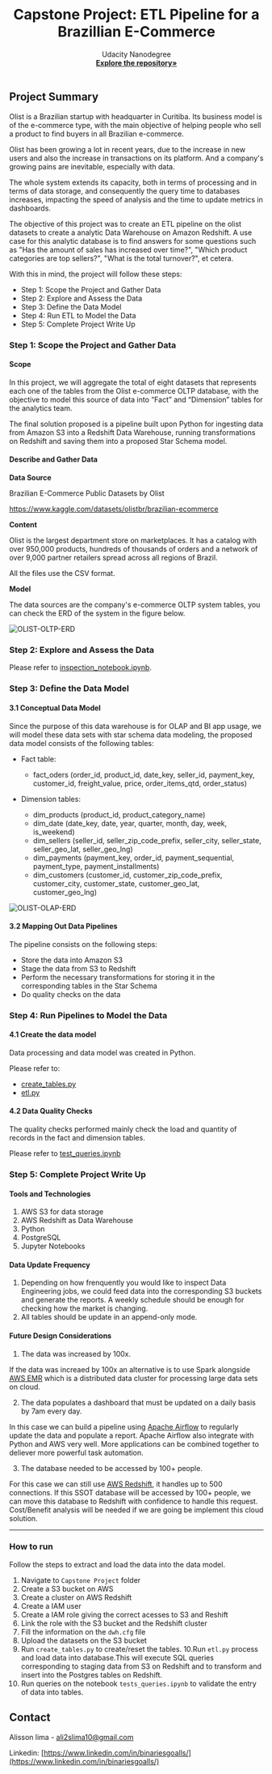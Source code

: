 <!-- PROJECT LOGO -->
<br />

<p align="center">
 </a>
 <h1 align="center">Capstone Project: ETL Pipeline for a Brazillian E-Commerce</h1>
 <p align="center">
  Udacity Nanodegree
  <br />
  <a href=https://github.com/BinariesGoalls/Udacity-Data-Engineering-Nanodegree><strong>Explore the repository»</strong></a>
  <br />
  <br />
 </p>

</p>


<!-- ABOUT THE PROJECT -->

## Project Summary

Olist is a Brazilian startup with headquarter in Curitiba. Its business model is of the e-commerce type, with the main objective of helping people who sell a product to find buyers in all Brazilian e-commerce.

Olist has been growing a lot in recent years, due to the increase in new users and also the increase in transactions on its platform. And a company's growing pains are inevitable, especially with data.

The whole system extends its capacity, both in terms of processing and in terms of data storage, and consequently the query time to databases increases, impacting the speed of analysis and the time to update metrics in dashboards.

The objective of this project was to create an ETL pipeline on the olist datasets to create a analytic Data Warehouse on Amazon Redshift. A use case for this analytic database is to find answers for some questions such as "Has the amount of sales has increased over time?", "Which product categories are top sellers?", "What is the total turnover?", et cetera.

With this in mind, the project will follow these steps:

* Step 1: Scope the Project and Gather Data
* Step 2: Explore and Assess the Data
* Step 3: Define the Data Model
* Step 4: Run ETL to Model the Data
* Step 5: Complete Project Write Up

### Step 1: Scope the Project and Gather Data
#### Scope

In this project, we will aggregate the total of eight datasets that represents each one of the tables from the Olist e-commerce OLTP database, with the objective to model this source of data into “Fact” and “Dimension” tables for the analytics team.

The final solution proposed is a pipeline built upon Python for ingesting data from Amazon S3 into a Redshift Data Warehouse, running transformations on Redshift and saving them into a proposed Star Schema model.

#### Describe and Gather Data

**Data Source** <br>

Brazilian E-Commerce Public Datasets by Olist <br>

https://www.kaggle.com/datasets/olistbr/brazilian-ecommerce

**Content** <br>

Olist is the largest department store on marketplaces. It has a catalog with over 950,000 products, hundreds of thousands of orders and a network of over 9,000 partner retailers spread across all regions of Brazil. 

All the files use the CSV format.

**Model** <br>

The data sources are the company's e-commerce OLTP system tables, you can check the ERD of the system in the figure below.

![OLIST-OLTP-ERD](./images/OLIST-OLTP-ERD.png)

### Step 2: Explore and Assess the Data

Please refer to [inspection_notebook.ipynb](https://github.com/BinariesGoalls/Udacity-Data-Engineering-Nanodegree/blob/main/Capstone%20Project/inspection_notebook.ipynb).

### Step 3: Define the Data Model
#### 3.1 Conceptual Data Model

Since the purpose of this data warehouse is for OLAP and BI app usage, we will model these data sets with star schema data modeling, the proposed data model consists of the following tables:

* Fact table:
    * fact_oders (order_id, product_id, date_key, seller_id, payment_key, customer_id, freight_value, price, order_items_qtd, order_status)  
   
* Dimension tables:
    * dim_products (product_id, product_category_name)
    * dim_date (date_key, date, year, quarter, month, day, week, is_weekend) 
    * dim_sellers (seller_id, seller_zip_code_prefix, seller_city, seller_state, seller_geo_lat, seller_geo_lng)          
    * dim_payments (payment_key, order_id, payment_sequential, payment_type, payment_installments)
    * dim_customers (customer_id, customer_zip_code_prefix, customer_city, customer_state, customer_geo_lat, customer_geo_lng)

![OLIST-OLAP-ERD](./images/Capstone%20Project%20ERD.png)   

#### 3.2 Mapping Out Data Pipelines

The pipeline consists on the following steps:

* Store the data into Amazon S3
* Stage the data from S3 to Redshift
* Perform the necessary transformations for storing it in the corresponding tables in the Star Schema
* Do quality checks on the data

### Step 4: Run Pipelines to Model the Data 
#### 4.1 Create the data model

Data processing and data model was created in Python.

Please refer to:
* [create_tables.py](https://github.com/BinariesGoalls/Udacity-Data-Engineering-Nanodegree/blob/main/Capstone%20Project/create_tables.py)
* [etl.py](https://github.com/BinariesGoalls/Udacity-Data-Engineering-Nanodegree/blob/main/Capstone%20Project/etl.py)

#### 4.2 Data Quality Checks

The quality checks performed mainly check the load and quantity of records in the fact and dimension tables.

Please refer to [test_queries.ipynb](https://github.com/BinariesGoalls/Udacity-Data-Engineering-Nanodegree/blob/main/Capstone%20Project/tests_queries.ipynb)

### Step 5: Complete Project Write Up

#### Tools and Technologies
1. AWS S3 for data storage
2. AWS Redshift as Data Warehouse
3. Python
4. PostgreSQL
5. Jupyter Notebooks


#### Data Update Frequency
1. Depending on how frenquently you would like to inspect Data Engineering jobs, we could feed data into the corresponding S3 buckets and generate the reports. A weekly schedule should be enough for checking how the market is changing.
2. All tables should be update in an append-only mode.


#### Future Design Considerations
1. The data was increased by 100x.
	
If the data was increaed by 100x an alternative is to use Spark alongside [AWS EMR](https://aws.amazon.com/tw/emr/?nc2=h_ql_prod_an_emr&whats-new-cards.sort-by=item.additionalFields.postDateTime&whats-new-cards.sort-order=desc) which is a distributed data cluster for processing large data sets on cloud.

2. The data populates a dashboard that must be updated on a daily basis by 7am every day.

In this case we can build a pipeline using [Apache Airflow](https://airflow.apache.org) to regularly update the data and populate a report. Apache Airflow also integrate with Python and AWS very well. More applications can be combined together to deliever more powerful task automation.

3. The database needed to be accessed by 100+ people.

For this case we can still use [AWS Redshift](https://aws.amazon.com/tw/redshift/?nc2=h_ql_prod_db_rs&whats-new-cards.sort-by=item.additionalFields.postDateTime&whats-new-cards.sort-order=desc), it handles up to 500 connections. If this SSOT database will be accessed by 100+ people, we can move this database to Redshift with confidence to handle this request. Cost/Benefit analysis will be needed if we are going be implement this cloud solution.

---

### How to run

Follow the steps to extract and load the data into the data model.

1. Navigate to `Capstone Project` folder
2. Create a S3 bucket on AWS
3. Create a cluster on AWS Redshift
4. Create a IAM user
5. Create a IAM role giving the correct acesses to S3 and Reshift
6. Link the role with the S3 bucket and the Redshift cluster
7. Fill the information on the `dwh.cfg` file
8. Upload the datasets on the S3 bucket
9. Run `create_tables.py` to create/reset the tables.
10.Run `etl.py` process and load data into database.This will execute SQL queries corresponding to staging data from S3 on Redshift and to transform and insert into the Postgres tables on Redshift.
11. Run queries on the notebook `tests_queries.ipynb` to validate the entry of data into tables.

<!-- CONTACT -->

## Contact

Alisson lima - ali2slima10@gmail.com

Linkedin: [https://www.linkedin.com/in/binariesgoalls/](https://www.linkedin.com/in/binariesgoalls/)
